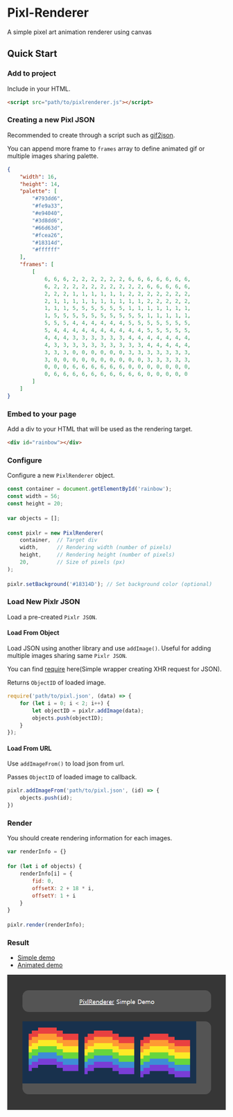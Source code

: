 # Pixl-Renderer

A simple pixel art animation renderer using canvas

## Quick Start

### Add to project

Include in your HTML.

```html
<script src="path/to/pixlrenderer.js"></script>
```

### Creating a new Pixl JSON

Recommended to create through a script such as [gif2json](gif2json/README.md).

You can append more frame to `frames` array to define animated gif or multiple images sharing palette.

```json
{
    "width": 16,
    "height": 14,
    "palette": [
        "#793dd6",
        "#fe9a33",
        "#e94040",
        "#3d8dd6",
        "#66d63d",
        "#fcea26",
        "#18314d",
        "#ffffff"
    ],
    "frames": [
        [
            6, 6, 6, 2, 2, 2, 2, 2, 2, 6, 6, 6, 6, 6, 6, 6,
            6, 2, 2, 2, 2, 2, 2, 2, 2, 2, 2, 6, 6, 6, 6, 6,
            2, 2, 2, 1, 1, 1, 1, 1, 1, 2, 2, 2, 2, 2, 2, 2,
            2, 1, 1, 1, 1, 1, 1, 1, 1, 1, 1, 2, 2, 2, 2, 2,
            1, 1, 1, 5, 5, 5, 5, 5, 5, 1, 1, 1, 1, 1, 1, 1,
            1, 5, 5, 5, 5, 5, 5, 5, 5, 5, 5, 1, 1, 1, 1, 1,
            5, 5, 5, 4, 4, 4, 4, 4, 4, 5, 5, 5, 5, 5, 5, 5,
            5, 4, 4, 4, 4, 4, 4, 4, 4, 4, 4, 5, 5, 5, 5, 5,
            4, 4, 4, 3, 3, 3, 3, 3, 3, 4, 4, 4, 4, 4, 4, 4,
            4, 3, 3, 3, 3, 3, 3, 3, 3, 3, 3, 4, 4, 4, 4, 4,
            3, 3, 3, 0, 0, 0, 0, 0, 0, 3, 3, 3, 3, 3, 3, 3,
            3, 0, 0, 0, 0, 0, 0, 0, 0, 0, 0, 3, 3, 3, 3, 3,
            0, 0, 0, 6, 6, 6, 6, 6, 6, 0, 0, 0, 0, 0, 0, 0,
            0, 6, 6, 6, 6, 6, 6, 6, 6, 6, 6, 0, 0, 0, 0, 0
        ]
    ]
}
```

### Embed to your page

Add a div to your HTML that will be used as the rendering target.

```html
<div id="rainbow"></div>
```

### Configure

Configure a new `PixlRenderer` object.

```js
const container = document.getElementById('rainbow');
const width = 56;
const height = 20;

var objects = [];

const pixlr = new PixlRenderer(
    container,  // Target div
    width,      // Rendering width (number of pixels)
    height,     // Rendering height (number of pixels)
    20,         // Size of pixels (px)
);

pixlr.setBackground('#18314D'); // Set background color (optional)
```

### Load New Pixlr JSON

Load a pre-created `Pixlr JSON`.

#### Load From Object

Load JSON using another library and use `addImage()`. Useful for adding multiple images sharing same `Pixlr JSON`.

You can find [require](docs/scripts/loader.js) here(Simple wrapper creating XHR request for JSON).

Returns `ObjectID` of loaded image.

```js
require('path/to/pixl.json', (data) => {
    for (let i = 0; i < 2; i++) {
        let objectID = pixlr.addImage(data);
        objects.push(objectID);
    }
});
```

#### Load From URL

Use `addImageFrom()` to load json from url.

Passes `ObjectID` of loaded image to callback.

```js
pixlr.addImageFrom('path/to/pixl.json', (id) => {
    objects.push(id);
})
```

### Render

You should create rendering information for each images.

```js
var renderInfo = {}

for (let i of objects) {
    renderInfo[i] = {
        fid: 0,
        offsetX: 2 + 18 * i,
        offsetY: 1 + i
    }
}

pixlr.render(renderInfo);
```

### Result

* [Simple demo](https://nyan.aquai.ro/simple.html)
* [Animated demo](https://nyan.aquai.ro)

![sdemo](images/simple_demo.png)